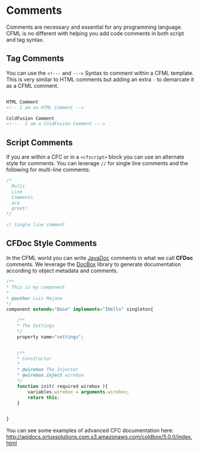 # Comments

Comments are necessary and essential for any programming language.  CFML is no different with helping you add code comments in both script and tag syntax.


## Tag Comments

You can use the `<!---` and `--->` Syntax to comment within a CFML template. This is very similar to HTML comments but adding an extra `-` to demarcate it as a CFML comment.


```html

HTML Comment
<!-- I am an HTML Comment -->

ColdFusion Comment
<!---  I am a ColdFusion Comment --->

```

## Script Comments

If you are within a CFC or in a `<cfscript>` block you can use an alternate style for comments.  You can leverage `//` for single line comments and the following for multi-line comments:

```js
/*
  Multi 
  Line
  Comments
  are
  great!
*/

// Single line comment
```

## CFDoc Style Comments

In the CFML world you can write [JavaDoc](http://www.oracle.com/technetwork/java/javase/documentation/index-137868.html) comments in what we call **CFDoc** comments.  We leverage the [DocBox](https://github.com/Ortus-Solutions/DocBox) library to generate documentation according to object metadata and comments.

```js
/**
* This is my component
* 
* @author Luis Majano
*/
component extends="Base" implements="IHello" singleton{

    /**
    * The Settings
    */
    property name="settings";


    /**
    * Constructor
    *
    * @wirebox The Injector
    * @wirebox.inject wirebox
    */
    function init( required wirebox ){
        variables.wirebox = arguments.wirebox;
        return this;
    }


}
```

You can see some examples of advanced CFC documentation here: http://apidocs.ortussolutions.com.s3.amazonaws.com/coldbox/5.0.0/index.html

